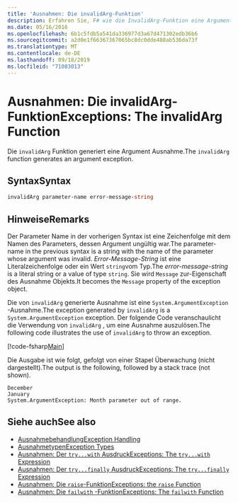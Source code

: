 ```yaml
---
title: 'Ausnahmen: Die invalidArg-Funktion'
description: Erfahren Sie, F# wie die InvalidArg-Funktion eine Argument Ausnahme generiert.
ms.date: 05/16/2016
ms.openlocfilehash: 6b1c5fdb5a541da336977d3a67d471302edb36b6
ms.sourcegitcommit: a2d0e1f66367367065bc8dc0dde488ab536da73f
ms.translationtype: MT
ms.contentlocale: de-DE
ms.lasthandoff: 09/18/2019
ms.locfileid: "71083013"
---
```

# <a name="exceptions-the-invalidarg-function"></a><span data-ttu-id="242ab-103">Ausnahmen: Die invalidArg-Funktion</span><span class="sxs-lookup"><span data-stu-id="242ab-103">Exceptions: The invalidArg Function</span></span>

<span data-ttu-id="242ab-104">Die `invalidArg` Funktion generiert eine Argument Ausnahme.</span><span class="sxs-lookup"><span data-stu-id="242ab-104">The `invalidArg` function generates an argument exception.</span></span>

## <a name="syntax"></a><span data-ttu-id="242ab-105">Syntax</span><span class="sxs-lookup"><span data-stu-id="242ab-105">Syntax</span></span>

```fsharp
invalidArg parameter-name error-message-string
```

## <a name="remarks"></a><span data-ttu-id="242ab-106">Hinweise</span><span class="sxs-lookup"><span data-stu-id="242ab-106">Remarks</span></span>

<span data-ttu-id="242ab-107">Der Parameter Name in der vorherigen Syntax ist eine Zeichenfolge mit dem Namen des Parameters, dessen Argument ungültig war.</span><span class="sxs-lookup"><span data-stu-id="242ab-107">The parameter-name in the previous syntax is a string with the name of the parameter whose argument was invalid.</span></span> <span data-ttu-id="242ab-108">*Error-Message-String* ist eine Literalzeichenfolge oder ein Wert `string`vom Typ.</span><span class="sxs-lookup"><span data-stu-id="242ab-108">The *error-message-string* is a literal string or a value of type `string`.</span></span> <span data-ttu-id="242ab-109">Sie wird `Message` zur-Eigenschaft des Ausnahme Objekts.</span><span class="sxs-lookup"><span data-stu-id="242ab-109">It becomes the `Message` property of the exception object.</span></span>

<span data-ttu-id="242ab-110">Die von `invalidArg` generierte Ausnahme ist eine `System.ArgumentException` -Ausnahme.</span><span class="sxs-lookup"><span data-stu-id="242ab-110">The exception generated by `invalidArg` is a `System.ArgumentException` exception.</span></span> <span data-ttu-id="242ab-111">Der folgende Code veranschaulicht die Verwendung von `invalidArg` , um eine Ausnahme auszulösen.</span><span class="sxs-lookup"><span data-stu-id="242ab-111">The following code illustrates the use of `invalidArg` to throw an exception.</span></span>

[!code-fsharp[Main](~/samples/snippets/fsharp/lang-ref-2/snippet6101.fs)]

<span data-ttu-id="242ab-112">Die Ausgabe ist wie folgt, gefolgt von einer Stapel Überwachung (nicht dargestellt).</span><span class="sxs-lookup"><span data-stu-id="242ab-112">The output is the following, followed by a stack trace (not shown).</span></span>

```console
December
January
System.ArgumentException: Month parameter out of range.
```

## <a name="see-also"></a><span data-ttu-id="242ab-113">Siehe auch</span><span class="sxs-lookup"><span data-stu-id="242ab-113">See also</span></span>

- [<span data-ttu-id="242ab-114">Ausnahmebehandlung</span><span class="sxs-lookup"><span data-stu-id="242ab-114">Exception Handling</span></span>](index.md)
- [<span data-ttu-id="242ab-115">Ausnahmetypen</span><span class="sxs-lookup"><span data-stu-id="242ab-115">Exception Types</span></span>](exception-types.md)
- [<span data-ttu-id="242ab-116">Ausnahmen: Der `try...with` Ausdruck</span><span class="sxs-lookup"><span data-stu-id="242ab-116">Exceptions: The `try...with` Expression</span></span>](the-try-with-expression.md)
- [<span data-ttu-id="242ab-117">Ausnahmen: Der `try...finally` Ausdruck</span><span class="sxs-lookup"><span data-stu-id="242ab-117">Exceptions: The `try...finally` Expression</span></span>](the-try-finally-expression.md)
- [<span data-ttu-id="242ab-118">Ausnahmen: Die `raise`-Funktion</span><span class="sxs-lookup"><span data-stu-id="242ab-118">Exceptions: the `raise` Function</span></span>](the-raise-function.md)
- [<span data-ttu-id="242ab-119">Ausnahmen: Die `failwith` -Funktion</span><span class="sxs-lookup"><span data-stu-id="242ab-119">Exceptions: The `failwith` Function</span></span>](the-failwith-function.md)

